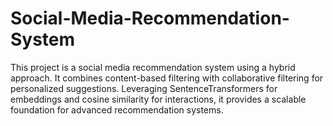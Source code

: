 # Social-Media-Recommendation-System
This project is a social media recommendation system using a hybrid approach. It combines content-based filtering with collaborative filtering for personalized suggestions. Leveraging SentenceTransformers for embeddings and cosine similarity for interactions, it provides a scalable foundation for advanced recommendation systems.

